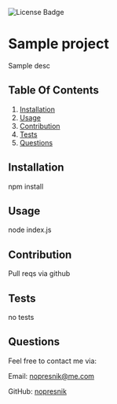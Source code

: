 
  ![License Badge](https://img.shields.io/badge/License-MIT-BLUE)
  # Sample project
  Sample desc
  ## Table Of Contents
  1. [Installation](#Installation)
  2. [Usage](#Usage)
  3. [Contribution](#Contribution)
  4. [Tests](#Tests)
  5. [Questions](#Questions)

  ## Installation
  npm install

  ## Usage
  node index.js

  ## Contribution
  Pull reqs via github

  ## Tests
  no tests

  ## Questions
  Feel free to contact me via:

  Email: [nopresnik@me.com](mailto:nopresnik@me.com)
  
  GitHub: [nopresnik](https://github.com/nopresnik)
  